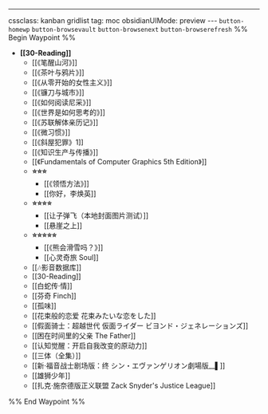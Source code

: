 ---
cssclass: kanban gridlist
tag: moc
obsidianUIMode: preview
--- `button-homewp`  `button-browsevault`  `button-browsenext` `button-browserefresh` 
%% Begin Waypoint %%
- **[[30-Reading]]**
	- [[《笔醒山河》]]
	- [[《茶叶与鸦片》]]
	- [[《从零开始的女性主义》]]
	- [[《镰刀与城市》]]
	- [[《如何阅读尼采》]]
	- [[《世界是如何思考的》]]
	- [[《苏联解体亲历记》]]
	- [[《微习惯》]]
	- [[《斜屋犯罪》1]]
	- [[《知识生产与传播》]]
	- [[《Fundamentals of Computer Graphics 5th Edition》]]
	- **⭐️⭐️⭐️**
		- [[《领悟方法》]]
		- [[你好，李焕英]]
	- **⭐️⭐️⭐️⭐️**
		- [[让子弹飞（本地封面图片测试）]]
		- [[悬崖之上]]
	- **⭐️⭐️⭐️⭐️⭐️**
		- [[《熊会滑雪吗？》]]
		- [[心灵奇旅 Soul]]
	- [[🎶影音数据库]]
	- [[30-Reading]]
	- [[白蛇传·情]]
	- [[芬奇 Finch]]
	- [[孤味]]
	- [[花束般的恋爱 花束みたいな恋をした]]
	- [[假面骑士：超越世代 仮面ライダー ビヨンド・ジェネレーションズ]]
	- [[困在时间里的父亲 The Father]]
	- [[认知觉醒：开启自我改变的原动力]]
	- [[三体（全集）]]
	- [[新·福音战士剧场版：终 シン・エヴァンゲリオン劇場版__▌]]
	- [[雄狮少年]]
	- [[扎克·施奈德版正义联盟 Zack Snyder's Justice League]]

%% End Waypoint %%